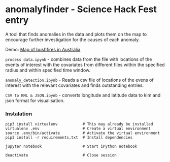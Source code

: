# anomalyfinder - Science Hack Fest entry
A tool that finds anomalies in the data and plots them on the map to encourage further investigation for the causes of each anomaly.

Demo: [Map of bushfires in Australia](https://db.tt/AG7YF4M5)

`process data.ipynb` - combines data from the file with locations of the events of interest with the covariates from different files within the specified radius and within specified time window.

`anomaly_detection.ipynb` - Reads a csv file of locations of the evens of interest with the relevant covariates and finds outstanding entries.

`CSV to KML & JSON.ipynb` - converts longitude and latitude data to klm and json format for visualisation.






### Instalation

```
pip3 install virtualenv           # This may already be installed
virtualenv .env                   # Create a virtual environment
source .env/bin/activate          # Activate the virtual environment
pip3 install -r requirements.txt  # Install dependencies

jupyter notebook                  # Start iPython notebook

deactivate                        # Close session
```

